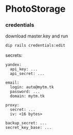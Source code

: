 # PhotoStorage

### credentials

download master.key and run
```bash
dip rails credentials:edit
```

secrets:
```
yandex:
  api_key: ...
  api_secret: ...

email:
  login: auto@mytm.tk
  password: ...
  domain: mytm.tk

proxy:
  secret: ...
  iv: <16 bytes>

backup_secret: ...
secret_key_base: ...
```
